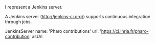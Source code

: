 I represent a Jenkins server.

A Jenkins server (http://jenkins-ci.org/) supports continuous integration through jobs.

JenkinsServer name: 'Pharo contributions' url: 'https://ci.inria.fr/pharo-contribution' asUrl